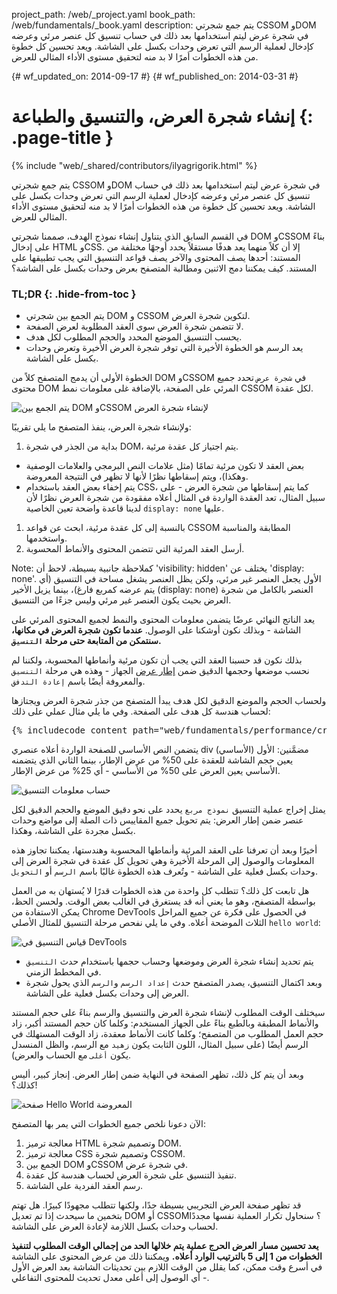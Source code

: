 project_path: /web/_project.yaml
book_path: /web/fundamentals/_book.yaml
description: يتم جمع شجرتي CSSOM وDOM في شجرة عرض ليتم استخدامها بعد ذلك في حساب تنسيق كل عنصر مرئي وعرضه كإدخال لعملية الرسم التي تعرض وحدات بكسل على الشاشة. ويعد تحسين كل خطوة من هذه الخطوات أمرًا لا بد منه لتحقيق مستوى الأداء المثالي للعرض.

{# wf_updated_on: 2014-09-17 #}
{# wf_published_on: 2014-03-31 #}

# إنشاء شجرة العرض، والتنسيق والطباعة {: .page-title }

{% include "web/_shared/contributors/ilyagrigorik.html" %}


يتم جمع شجرتي CSSOM وDOM في شجرة عرض ليتم استخدامها بعد ذلك في حساب تنسيق كل عنصر مرئي وعرضه كإدخال لعملية الرسم التي تعرض وحدات بكسل على الشاشة. ويعد تحسين كل خطوة من هذه الخطوات أمرًا لا بد منه لتحقيق مستوى الأداء المثالي للعرض.


في القسم السابق الذي يتناول إنشاء نموذج الهدف، صممنا شجرتي DOM وCSSOM بناءً على إدخال HTML وCSS. إلا أن كلاً منهما يعد هدفًا مستقلاً يحدد أوجهًا مختلفة من المستند: أحدها يصف المحتوى والآخر يصف قواعد التنسيق التي يجب تطبيقها على المستند. كيف يمكننا دمج الاثنين ومطالبة المتصفح بعرض وحدات بكسل على الشاشة؟

### TL;DR {: .hide-from-toc }
- يتم الجمع بين شجرتي DOM و CSSOM لتكوين شجرة العرض.
- لا تتضمن شجرة العرض سوى العقد المطلوبة لعرض الصفحة.
- يحسب التنسيق الموضع المحدد والحجم المطلوب لكل هدف.
- يعد الرسم هو الخطوة الأخيرة التي توفر شجرة العرض الأخيرة وتعرض وحدات بكسل على الشاشة.


الخطوة الأولى أن يدمج المتصفح كلاً من DOM وCSSOM في `شجرة عرض` تحدد جميع محتوى DOM المرئي على الصفحة، بالإضافة غلى معلومات نمط CSSOM لكل عقدة.

<img src="images/render-tree-construction.png" alt="يتم الجمع بين DOM وCSSOM لإنشاء شجرة العرض" class="center">

ولإنشاء شجرة العرض، ينفذ المتصفح ما يلي تقريبًا:

1. بداية من الجذر في شجرة DOM، يتم اجتياز كل عقدة مرئية.
  * بعض العقد لا تكون مرئية تمامًا (مثل علامات النص البرمجي والعلامات الوصفية وهكذا)، ويتم إسقاطها نظرًا لأنها لا تظهر في النتيجة المعروضة.
  * يتم إخفاء بعض العقد باستخدام CSS، كما يتم إسقاطها من شجرة العرض - على سبيل المثال، تعد العقدة الواردة في المثال أعلاه مفقودة من شجرة العرض نظرًا لأن لدينا قاعدة واضحة تعين الخاصية `display: none` عليها.
1. بالنسبة إلى كل عقدة مرئية، ابحث عن قواعد CSSOM المطابقة والمناسبة واستخدمها.
2. أرسل العقد المرئية التي تتضمن المحتوى والأنماط المحسوبة.

Note: كملاحظة جانبية بسيطة، لاحظ أن 'visibility: hidden' يختلف عن 'display: none'. الأول يجعل العنصر غير مرئي، ولكن يظل العنصر يشغل مساحة في التنسيق (أي يتم عرضه كمربع فارغ)، بينما يزيل الأخير (display: none) العنصر بالكامل من شجرة العرض بحيث يكون العنصر غير مرئي وليس جزءًا من التنسيق.

يعد الناتج النهائي عرضًا يتضمن معلومات المحتوى والنمط لجميع المحتوى المرئي على الشاشة - وبذلك نكون أوشكنا على الوصول.  **عندما تكون شجرة العرض في مكانها، سنتمكن من المتابعة حتى مرحلة `التنسيق`.**

بذلك نكون قد حسبنا العقد التي يجب أن تكون مرئية وأنماطها المحسوبة، ولكننا لم نحسب موضعها وحجمها الدقيق ضمن [إطار عرض](/web/fundamentals/design-and-ui/responsive/) الجهاز - وهذه هي مرحلة `التنسيق` والمعروفة أيضًا باسم `إعادة التدفق`.

ولحساب الحجم والموضع الدقيق لكل هدف يبدأ المتصفح من جذر شجرة العرض ويجتازها لحساب هندسة كل هدف على الصفحة. وفي ما يلي مثال عملي على ذلك:

<pre class="prettyprint">
{% includecode content_path="web/fundamentals/performance/critical-rendering-path/_code/nested.html" region_tag="full" adjust_indentation="auto" %}
</pre>

يتضمن النص الأساسي للصفحة الواردة أعلاه عنصري div مضمَّنين: الأول (الأساسي) يعين حجم الشاشة للعقدة على 50% من عرض الإطار، بينما الثاني الذي يتضمنه الأساسي يعين العرض على 50% من الأساسي - أي 25% من عرض الإطار.

<img src="images/layout-viewport.png" alt="حساب معلومات التنسيق" class="center">

يمثل إخراج عملية التنسيق `نموذج مربع` يحدد على نحو دقيق الموضع والحجم الدقيق لكل عنصر ضمن إطار العرض: يتم تحويل جميع المقاييس ذات الصلة إلى مواضع وحدات بكسل مجردة على الشاشة، وهكذا.

أخيرًا وبعد أن تعرفنا على العقد المرئية وأنماطها المحسوبة وهندستها، يمكننا تجاوز هذه المعلومات والوصول إلى المرحلة الأخيرة وهي تحويل كل عقدة في شجرة العرض إلى وحدات بكسل فعلية على الشاشة - وتُعرف هذه الخطوة غالبًا باسم `الرسم` أو `التحويل`.

هل تابعت كل ذلك؟ تتطلب كل واحدة من هذه الخطوات قدرًا لا يُستهان به من العمل بواسطة المتصفح، وهو ما يعني أنه قد يستغرق في الغالب بعض الوقت. ولحسن الحظ، يمكن الاستفادة من Chrome DevTools في الحصول على فكرة عن جميع المراحل الثلاث الموضحة أعلاه. وفي ما يلي نفحص مرحلة التنسيق للمثال الأصلي `hello world`:

<img src="images/layout-timeline.png" alt="قياس التنسيق في DevTools" class="center">

* يتم تحديد إنشاء شجرة العرض وموضعها وحساب حجمها باستخدام حدث `التنسيق` في المخطط الزمني.
* وبعد اكتمال التنسيق، يصدر المتصفح حدث `إعداد الرسم` و`الرسم` الذي يحول شجرة العرض إلى وحدات بكسل فعلية على الشاشة.

سيختلف الوقت المطلوب لإنشاء شجرة العرض والتنسيق والرسم بناءً على حجم المستند والأنماط المطبقة وبالطبع بناءً على الجهاز المستخدم: وكلما كان حجم المستند أكبر، زاد حجم العمل المطلوب من المتصفح؛ وكلما كانت الأنماط معقدة، زاد الوقت المستهلك في الرسم أيضًا (على سبيل المثال، اللون الثابت يكون `زهيد` مع الرسم، والظل المنسدل يكون `أغلى` مع الحساب والعرض).

وبعد أن يتم كل ذلك، تظهر الصفحة في النهاية ضمن إطار العرض. إنجاز كبير، أليس كذلك؟!

<img src="images/device-dom-small.png" alt="صفحة Hello World المعروضة" class="center">

الآن دعونا نلخص جميع الخطوات التي يمر بها المتصفح:

1. معالجة ترميز HTML وتصميم شجرة DOM.
2. معالجة ترميز CSS وتصميم شجرة CSSOM.
3. الجمع بين DOM وCSSOM في شجرة عرض.
4. تنفيذ التنسيق على شجرة العرض لحساب هندسة كل عقدة.
5. رسم العقد الفردية على الشاشة.

قد تظهر صفحة العرض التجريبي بسيطة جدًا، ولكنها تتطلب مجهودًا كبيرًا. هل تهتم بتخمين ما سيحدث إذا تم تعديل DOM أو CSSOM؟ سنحاول تكرار العملية نفسها مجددًا لحساب وحدات بكسل اللازمة لإعادة العرض على الشاشة.

**يعد تحسين مسار العرض الحرج عملية يتم خلالها الحد من إجمالي الوقت المطلوب لتنفيذ الخطوات من 1 إلى  5 بالترتيب الوارد أعلاه.** ويمكننا ذلك من عرض المحتوى على الشاشة في أسرع وقت ممكن، كما يقلل من الوقت اللازم بين تحديثات الشاشة بعد العرض الأول - أي الوصول إلى أعلى معدل تحديث للمحتوى التفاعلي.



